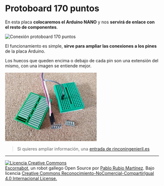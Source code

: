 # Protoboard 170 puntos

En esta placa **colocaremos el Arduino NANO** y nos **servirá de enlace con el resto de componentes**.


![Conexión protoboard 170 puntos](https://pablorubma.cc/wp-content/uploads/DVviqbEW4AAaw8Z-267x200.jpg)

El funcionamiento es simple, **sirve para ampliar las conexiones a los pines** de la placa Arduino. 

Los huecos que queden encima o debajo de cada pin son una extensión del mismo, con una imagen se entiende mejor.

![Protoboard 170 Puntos](/assets/protoboard170puntos.jpg)

> Si quieres ampliar información, una [entrada de rinconingenieril.es](https://www.rinconingenieril.es/usar-una-protoboard/)

---

[![Licencia Creative Commons](https://licensebuttons.net/l/by-nc-sa/4.0/80x15.png)](https://creativecommons.org/licenses/by-nc-sa/4.0/)  
[Escornabot](http://escornabot.com/web/), un robot gallego Open Source por [Pablo Rubio Martínez](https://legacy.gitbook.com/@pablorubiomartinez).  Bajo licencia [Creative Commons Reconocimiento-NoComercial-CompartirIgual 4.0 Internacional License.](https://creativecommons.org/licenses/by-nc-sa/4.0/)


